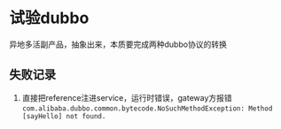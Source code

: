 # 试验dubbo

异地多活副产品，抽象出来，本质要完成两种dubbo协议的转换

## 失败记录
1. 直接把reference注进service，运行时错误，gateway方报错```com.alibaba.dubbo.common.bytecode.NoSuchMethodException: Method [sayHello] not found.```
